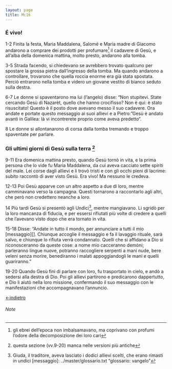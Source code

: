 ```yaml
---
layout: page
title: Mc16
---
```


### É vivo!
1-2 Finita la festa, Maria Maddalena, Salomé e Maria madre di Giacomo
andarono a comprare dei prodotti per profumare[^27] il cadavere di Gesù,
e all’alba della domenica mattina, molto presto, andarono alla tomba.

3-5 Strada facendo, si chiedevano se avrebbero trovato qualcuno per
spostare la grossa pietra dall’ingresso della tomba. Ma quando andarono
a controllare, trovarono che quella roccia enorme era già stata
spostata. Perciò entrarono nella tomba e videro un giovane vestito di
bianco seduto sulla destra.

6-7 Le donne si spaventarono ma lui (l’angelo) disse: “Non stupitevi.
State cercando Gesù di Nazarèt, quello che hanno crocifisso? Non è qui:
è stato risuscitato! Questo è il posto dove avevano messo il suo
cadavere. Ora andate e portate questo messaggio ai suoi allievi e a
Pietro:”Gesù è andato avanti in Galilea: là vi incontrerete proprio come
aveva predetto“.

8 Le donne si allontanarono di corsa dalla tomba tremando e troppo
spaventate per parlare.

### Gli ultimi giorni di Gesù sulla terra [^28]
9-11 Era domenica mattina presto, quando Gesù tornò in vita, e la prima
persona che lo vide fu Maria Maddalena, da cui aveva cacciato sette
spiriti del male. Lei corse dagli allievi e li trovò tristi e con gli
occhi pieni di lacrime: subito raccontò di aver visto Gesù. Era vivo! Ma
nessuno le credeva.

12-13 Poi Gesù apparve con un altro aspetto a due di loro, mentre
camminavano verso la campagna. Questi tornarono a raccontarlo agli
altri, che però non credettero neanche a loro.

14 Più tardi Gesù si presentò agli Undici[^29], mentre mangiavano. Li
sgridò per la loro mancanza di fiducia, e per essersi rifiutati più
volte di credere a quelli che l’avevano visto dopo che era tornato in
vita.

15-18 Disse: “Andate in tutto il mondo, per annunciare a tutti il mio
[messaggio][]. Chiunque accoglie il messaggio e fa il lavaggio rituale,
sarà salvo, e chiunque lo rifiuta verrà condannato. Quelli che si
affidano a Dio si riconosceranno da queste cose: a nome mio cacceranno
demòni; parleranno lingue nuove, potranno raccogliere serpenti a mani
nude, bere veleni senza morire, benediranno i malati appoggiandogli le
mani e quelli guariranno.”

19-20 Quando Gesù finì di parlare con loro, fu trasportato in cielo, e
andò a sedersi alla destra di Dio. Poi gli allievi partirono e
predicarono dappertutto, e Dio li aiutò nella loro missione, confermando
il suo messaggio con le manifestazioni che accompagnavano l’annuncio.

[<-indietro](Mc15.html)

###### Note
[^27]: gli ebrei dell’epoca non imbalsamavano, ma coprivano con profumi l’odore della decomposizione dei loro cari
[^28]: questa sezione (vv.9-20) manca nelle versioni più antiche
[^29]: Giuda, il traditore, aveva lasciato i dodici allievi scelti, che erano rimasti in undici
[messaggio]: ../master/glossario.txt “glossario: vangelo”